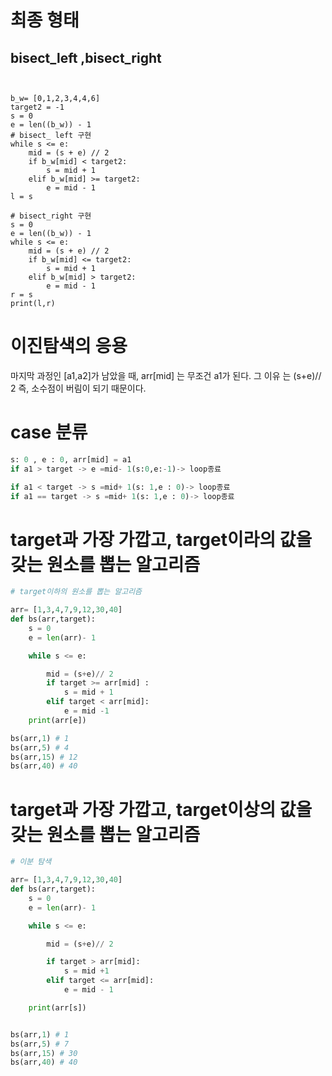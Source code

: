 # 최종 형태
## bisect_left ,bisect_right
```pyhton


b_w= [0,1,2,3,4,4,6]
target2 = -1
s = 0
e = len((b_w)) - 1
# bisect_ left 구현
while s <= e:
    mid = (s + e) // 2
    if b_w[mid] < target2:
        s = mid + 1
    elif b_w[mid] >= target2:
        e = mid - 1
l = s

# bisect_right 구현
s = 0
e = len((b_w)) - 1
while s <= e:
    mid = (s + e) // 2
    if b_w[mid] <= target2:
        s = mid + 1
    elif b_w[mid] > target2:
        e = mid - 1
r = s
print(l,r)
```
# 이진탐색의 응용
마지막 과정인 [a1,a2]가 남았을 때, arr[mid] 는 무조건 a1가 된다.
그 이유 는 (s+e)// 2 즉, 소수점이 버림이 되기 때문이다.
# case 분류
```python
s: 0 , e : 0, arr[mid] = a1
if a1 > target -> e =mid- 1(s:0,e:-1)-> loop종료

if a1 < target -> s =mid+ 1(s: 1,e : 0)-> loop종료
if a1 == target -> s =mid+ 1(s: 1,e : 0)-> loop종료


```
# target과 가장 가깝고, target이라의 값을 갖는 원소를 뽑는 알고리즘
```python
# target이하의 원소를 뽑는 알고리즘

arr= [1,3,4,7,9,12,30,40]
def bs(arr,target):
    s = 0
    e = len(arr)- 1

    while s <= e:

        mid = (s+e)// 2
        if target >= arr[mid] :
            s = mid + 1
        elif target < arr[mid]:
            e = mid -1
    print(arr[e])

bs(arr,1) # 1
bs(arr,5) # 4
bs(arr,15) # 12
bs(arr,40) # 40
```
# target과 가장 가깝고, target이상의 값을 갖는 원소를 뽑는 알고리즘
```python
# 이분 탐색

arr= [1,3,4,7,9,12,30,40]
def bs(arr,target):
    s = 0
    e = len(arr)- 1

    while s <= e:

        mid = (s+e)// 2

        if target > arr[mid]:
            s = mid +1
        elif target <= arr[mid]:
            e = mid - 1

    print(arr[s])


bs(arr,1) # 1
bs(arr,5) # 7
bs(arr,15) # 30
bs(arr,40) # 40
```
